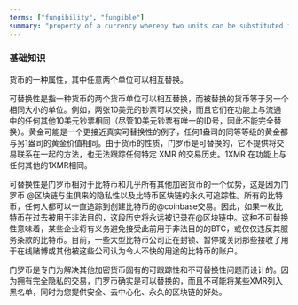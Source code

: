 ```yaml
---
terms: ["fungibility", "fungible"]
summary: "property of a currency whereby two units can be substituted in place of one another"
---
```


### 基础知识

货币的一种属性，其中任意两个单位可以相互替换。

可替换性是指一种货币的两个货币单位可以相互替换，而被替换的货币等于另一个相同大小的单位。例如，两张10美元的钞票可以交换，而且它们在功能上与流通中的任何其他10美元钞票相同（尽管10美元钞票有唯一的ID号，因此不能完全替换）。黄金可能是一个更接近真实可替换性的例子，任何1盎司的同等等级的黄金都与另1盎司的黄金价值相同。由于货币的性质，门罗币是可替换的，它不提供将交易联系在一起的方法，也无法跟踪任何特定 XMR 的交易历史。1XMR 在功能上与任何其他的1XMR相同。

可替换性是门罗币相对于比特币和几乎所有其他加密货币的一个优势，这是因为门罗币 @区块链与生俱来的隐私性以及比特币区块链的永久可追踪性。所有的比特币，任何人都可以一直追踪到创建比特币的@coinbase交易。因此，如果一枚比特币在过去被用于非法目的，这段历史将永远被记录在@区块链中。这种不可替换性意味着，某些企业将有义务避免接受此前用于非法目的的BTC，或仅仅违反其服务条款的比特币。目前，一些大型比特币公司正在封锁、暂停或关闭那些接收了用于在线赌博或其他被这些公司认为令人不快的用途的比特币的账户。

门罗币是专门为解决其他加密货币固有的可跟踪性和不可替换性问题而设计的。因为拥有完全隐私的交易，门罗币确实是可以替换的，而且不可能将某些XMR列入黑名单，同时为您提供安全、去中心化、永久的区块链的好处。

